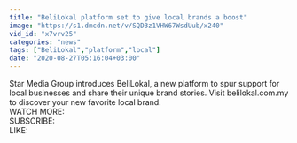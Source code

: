 ```yaml
---
title: "BeliLokal platform set to give local brands a boost"
image: "https://s1.dmcdn.net/v/SQD3z1VHW67WsdUub/x240"
vid_id: "x7vrv25"
categories: "news"
tags: ["BeliLokal","platform","local"]
date: "2020-08-27T05:16:04+03:00"
---
```

Star Media Group introduces BeliLokal, a new platform to spur support for local businesses and share their unique brand stories. Visit belilokal.com.my to discover your new favorite local brand.  <br>WATCH MORE:   <br>SUBSCRIBE:   <br>LIKE: 
